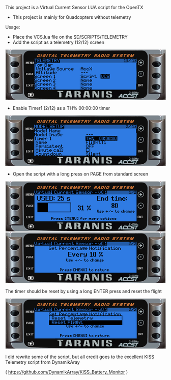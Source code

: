 This project is a Virtual Current Sensor LUA script for the OpenTX

* This project is mainly for Quadcopters without telemetry

Usage:

* Place the VCS.lua file on the SD/SCRIPTS/TELEMETRY
* Add the script as a telemetry (12/12) screen

![Screenshot](images/ss_lua_script.png)

* Enable Timer1 (2/12) as a TH% 00:00:00 timer

![Screenshot](images/ss_th_procent.png)

* Open the script with a long press on PAGE from standard screen

![Screenshot](images/ss_page1.png)
![Screenshot](images/ss_page2.png)

The timer should be reset by using a long ENTER press and reset the flight

![Screenshot](images/ss_reset.png)

I did rewrite some of the script, but all credit goes to the excellent KISS Telemetry script from DynamikAray 

( https://github.com/DynamikArray/KISS_Battery_Monitor )
